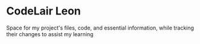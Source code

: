 # CodeLair Leon
 Space for my project's files, code, and essential information, while tracking their changes to assist my learning

